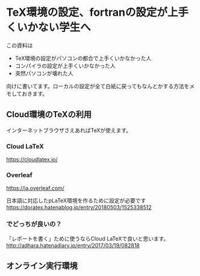 # TeX環境の設定、fortranの設定が上手くいかない学生へ

この資料は

+ TeX環境の設定がパソコンの都合で上手くいかなかった人
+ コンパイラの設定が上手くいかなかった人
+ 突然パソコンが壊れた人

向けに書いてます。ローカルの設定が全て白紙に戻ってもなんとかする方法をメモしておきます。

## Cloud環境のTeXの利用
インターネットブラウザさえあればTeXが使えます。
### Cloud LaTeX
https://cloudlatex.io/
### Overleaf
https://ja.overleaf.com/

日本語に対応したpLaTeX環境を作るために設定が必要です
https://doratex.hatenablog.jp/entry/20180503/1525338512
### でどっちが良いの？
「レポートを書く」ために使うならCloud LaTeXで良いと思います。
http://adhara.hatenadiary.jp/entry/2017/03/19/082818
## オンライン実行環境
